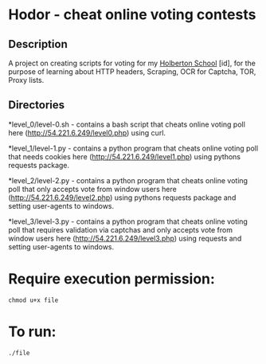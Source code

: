 # Hodor - cheat online voting contests
## Description
A project on creating scripts for voting for my [Holberton School](https://holbertonschool.com) [id], for the purpose of learning about HTTP headers, Scraping, OCR for Captcha, TOR, Proxy lists.

## Directories
*level_0/level-0.sh - contains a bash script that cheats online voting poll here (http://54.221.6.249/level0.php) using curl.

*level_1/level-1.py - contains a python program that cheats online voting poll that needs cookies here (http://54.221.6.249/level1.php) using pythons requests package.

*level_2/level-2.py - contains a python program that cheats online voting poll that only accepts vote from window users here (http://54.221.6.249/level2.php) using pythons requests package and setting user-agents to windows.


*level_3/level-3.py - contains a python program that cheats online voting poll that requires validation via captchas and only accepts vote from window users here (http://54.221.6.249/level3.php) using requests and setting user-agents to windows.


# Require execution permission:
```
chmod u+x file
```

# To run:
```
./file
```
